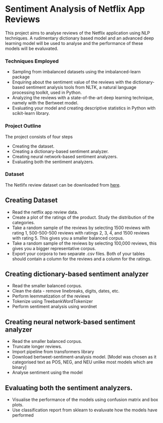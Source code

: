 # Sentiment Analysis of Netflix App Reviews
This project aims to analyse reviews of the Netflix application using NLP techniques. A rudimentary dictionary based model and an advanced deep learning model will be used to analyse and the performance of these models will be evaluvated.

### Techniques Employed
   * Sampling from imbalanced datasets using the imbalanced-learn package
   * Enquiring about the sentiment value of the reviews with the dictionary-based sentiment analysis tools from NLTK, a natural language processing toolkit, used in Python.
   * Analyzing the reviews with a state-of-the-art deep learning technique, namely with the Bertweet model.
   * Evaluating your model and creating descriptive statistics in Python with scikit-learn library.
  
   
### Project Outline

The project consists of four steps
   * Creating the dataset.
   * Creating a dictionary-based sentiment analyzer.
   * Creating neural network-based sentiment analyzers.
   * Evaluating both the sentiment analyzers.
     
### Dataset

The Netlifx review dataset can be downloaded from [here](https://www.kaggle.com/datasets/ashishkumarak/netflix-reviews-playstore-daily-updated?resource=download).



## Creating Dataset
   * Read the netflix app review data.
   * Create a plot of the ratings of the product. Study the distribution of the categories.
   * Take a random sample of the reviews by selecting 1500 reviews with rating 1, 500-500-500 reviews with ratings 2, 3, 4, and 1500 reviews with rating 5. This gives you a smaller balanced corpus.
   * Take a random sample of the reviews by selecting 100,000 reviews, this gives you a bigger representative corpus.
   * Export your corpora to two separate .csv files. Both of your tables should contain a column for the reviews and a column for the ratings.

## Creating dictionary-based sentiment analyzer
   * Read the smaller balanced corpus.
   * Clean the data - remove linebreaks, digits, dates, etc.
   * Perform leemmatization of the reviews
   * Tokenize using TreebankWordTokenizer
   * Perform sentiment analysis using wordnet

## Creating neural network-based sentiment analyzer
   * Read the smaller balanced corpus.
   * Truncate longer reviews.
   * Import pipeline from transformers library
   * Download bertweet-sentiment-analysis model. [Model was chosen as it categorised text as POS, NEG, and NEU unlike most models which are binary]
   * Analyse sentiment using the model

## Evaluating both the sentiment analyzers.
   * Visualise the performance of the models using confusion matrix and box plots.
   * Use classification report from sklearn to evaluvate how the models have performed

